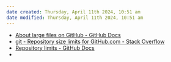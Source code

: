 ```yaml
---
date created: Thursday, April 11th 2024, 10:51 am
date modified: Thursday, April 11th 2024, 10:51 am
---
```


- [About large files on GitHub - GitHub Docs](https://docs.github.com/en/repositories/working-with-files/managing-large-files/about-large-files-on-github)
- [git - Repository size limits for GitHub.com - Stack Overflow](https://stackoverflow.com/questions/38768454/repository-size-limits-for-github-com) 
- [Repository limits - GitHub Docs](https://docs.github.com/en/repositories/creating-and-managing-repositories/repository-limits)
- 